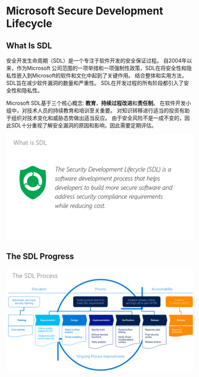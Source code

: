 # Microsoft Secure Development Lifecycle

## What Is SDL

安全开发生命周期（SDL）是一个专注于软件开发的安全保证过程。 自2004年以来，作为Microsoft 公司范围的一项举措和一项强制性政策，SDL在将安全性和隐私性嵌入到Microsoft的软件和文化中起到了关键作用。 结合整体和实用方法，SDL旨在减少软件漏洞的数量和严重性。 SDL在开发过程的所有阶段都引入了安全性和隐私性。

Microsoft SDL基于三个核心概念: **教育**，**持续过程改进**和**责任制**。 在软件开发小组中，对技术人员的持续教育和培训至关重要。 对知识转移进行适当的投资有助于组织对技术变化和威胁态势做出适当反应。 由于安全风险不是一成不变的，因此SDL十分重视了解安全漏洞的原因和影响，因此需要定期评估。

![image-20200424151214101](./Images/image-20200424151214101.png)

## The SDL Progress

![image-20200424151322560](./Images/image-20200424151322560.png)











